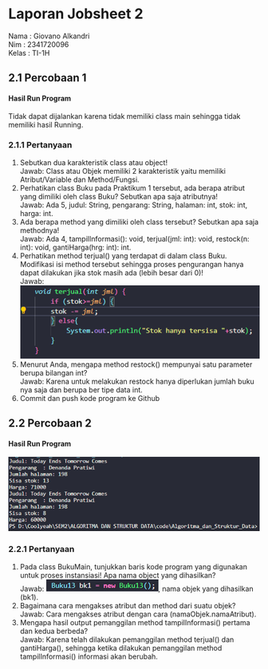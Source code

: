 # Laporan Jobsheet 2

Nama : Giovano Alkandri  
Nim : 2341720096  
Kelas : TI-1H

## 2.1 Percobaan 1

#### Hasil Run Program

Tidak dapat dijalankan karena tidak memiliki class main sehingga tidak memiliki hasil Running.

### 2.1.1 Pertanyaan

1. Sebutkan dua karakteristik class atau object!  
   Jawab: Class atau Objek memiliki 2 karakteristik yaitu memiliki Atribut/Variable dan Method/Fungsi.
2. Perhatikan class Buku pada Praktikum 1 tersebut, ada berapa atribut yang dimiliki oleh class Buku? Sebutkan apa saja atributnya!  
   Jawab: Ada 5, judul: String, pengarang: String, halaman: int, stok: int, harga: int.
3. Ada berapa method yang dimiliki oleh class tersebut? Sebutkan apa saja methodnya!  
   Jawab: Ada 4, tampilInformasi(): void, terjual(jml: int): void, restock(n: int): void, gantiHarga(hrg: int): int.
4. Perhatikan method terjual() yang terdapat di dalam class Buku. Modifikasi isi method tersebut sehingga proses pengurangan hanya dapat dilakukan jika stok masih ada (lebih besar dari 0)!  
   Jawab: ![alt text](image.png)
5. Menurut Anda, mengapa method restock() mempunyai satu parameter berupa bilangan int?  
   Jawab: Karena untuk melakukan restock hanya diperlukan jumlah buku nya saja dan berupa ber tipe data int.
6. Commit dan push kode program ke Github

## 2.2 Percobaan 2

#### Hasil Run Program

![alt text](image-1.png)

### 2.2.1 Pertanyaan

1. Pada class BukuMain, tunjukkan baris kode program yang digunakan untuk proses instansiasi! Apa nama object yang dihasilkan?  
   Jawab: ![alt text](image-2.png), nama objek yang dihasilkan (bk1).
2. Bagaimana cara mengakses atribut dan method dari suatu objek?  
   Jawab: Cara mengakses atribut dengan cara (namaObjek.namaAtribut).
3. Mengapa hasil output pemanggilan method tampilInformasi() pertama dan kedua berbeda?  
   Jawab: Karena telah dilakukan pemanggilan method terjual() dan gantiHarga(), sehingga ketika dilakukan pemanggilan method tampilInformasi() informasi akan berubah.
